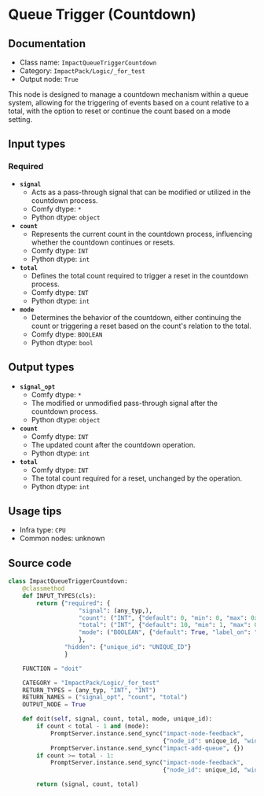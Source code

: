 # Queue Trigger (Countdown)
## Documentation
- Class name: `ImpactQueueTriggerCountdown`
- Category: `ImpactPack/Logic/_for_test`
- Output node: `True`

This node is designed to manage a countdown mechanism within a queue system, allowing for the triggering of events based on a count relative to a total, with the option to reset or continue the count based on a mode setting.
## Input types
### Required
- **`signal`**
    - Acts as a pass-through signal that can be modified or utilized in the countdown process.
    - Comfy dtype: `*`
    - Python dtype: `object`
- **`count`**
    - Represents the current count in the countdown process, influencing whether the countdown continues or resets.
    - Comfy dtype: `INT`
    - Python dtype: `int`
- **`total`**
    - Defines the total count required to trigger a reset in the countdown process.
    - Comfy dtype: `INT`
    - Python dtype: `int`
- **`mode`**
    - Determines the behavior of the countdown, either continuing the count or triggering a reset based on the count's relation to the total.
    - Comfy dtype: `BOOLEAN`
    - Python dtype: `bool`
## Output types
- **`signal_opt`**
    - Comfy dtype: `*`
    - The modified or unmodified pass-through signal after the countdown process.
    - Python dtype: `object`
- **`count`**
    - Comfy dtype: `INT`
    - The updated count after the countdown operation.
    - Python dtype: `int`
- **`total`**
    - Comfy dtype: `INT`
    - The total count required for a reset, unchanged by the operation.
    - Python dtype: `int`
## Usage tips
- Infra type: `CPU`
- Common nodes: unknown


## Source code
```python
class ImpactQueueTriggerCountdown:
    @classmethod
    def INPUT_TYPES(cls):
        return {"required": {
                    "signal": (any_typ,),
                    "count": ("INT", {"default": 0, "min": 0, "max": 0xffffffffffffffff}),
                    "total": ("INT", {"default": 10, "min": 1, "max": 0xffffffffffffffff}),
                    "mode": ("BOOLEAN", {"default": True, "label_on": "Trigger", "label_off": "Don't trigger"}),
                    },
                "hidden": {"unique_id": "UNIQUE_ID"}
                }

    FUNCTION = "doit"

    CATEGORY = "ImpactPack/Logic/_for_test"
    RETURN_TYPES = (any_typ, "INT", "INT")
    RETURN_NAMES = ("signal_opt", "count", "total")
    OUTPUT_NODE = True

    def doit(self, signal, count, total, mode, unique_id):
        if count < total - 1 and (mode):
            PromptServer.instance.send_sync("impact-node-feedback",
                                            {"node_id": unique_id, "widget_name": "count", "type": "int", "value": count+1})
            PromptServer.instance.send_sync("impact-add-queue", {})
        if count >= total - 1:
            PromptServer.instance.send_sync("impact-node-feedback",
                                            {"node_id": unique_id, "widget_name": "count", "type": "int", "value": 0})

        return (signal, count, total)

```
